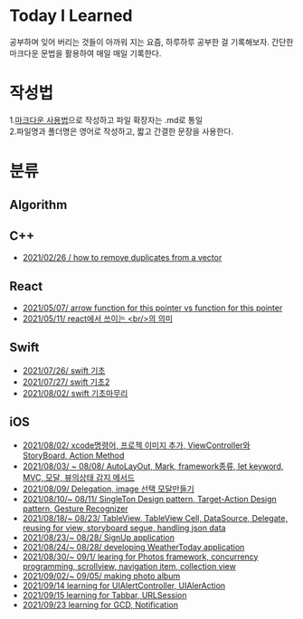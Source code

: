 # Today I Learned

공부하며 잊어 버리는 것들이 아까워 지는 요즘, 하루하루 공부한 걸 기록해보자. 간단한 마크다운 문법을 활용하여 매일 매일 기록한다.

# 작성법

1.[마크다운 사용법](https://gist.github.com/ihoneymon/652be052a0727ad59601/)으로 작성하고 파일 확장자는 .md로 통일  
2.파일명과 폴더명은 영어로 작성하고, 짧고 간결한 문장을 사용한다.

# 분류

## Algorithm

## C++

- [2021/02/26 / how to remove duplicates from a vector](https://github.com/yudonlee/TIL/blob/main/C%2B%2B/2021_02_26.md "C++ STL")

## React

- [2021/05/07/ arrow function for this pointer vs function for this pointer](https://github.com/yudonlee/TIL/blob/main/React/2021_05_07.md "Arrow function this")
- [2021/05/11/ react에서 쓰이는 \<br/>의 의미](https://github.com/yudonlee/TIL/blob/main/React/2021_05_11.md "meaning of <br />")

## Swift

- [2021/07/26/ swift 기초](https://github.com/yudonlee/TIL/blob/main/Swift/2021_07_26.md "Basic for Swift")
- [2021/07/27/ swift 기초2](https://github.com/yudonlee/TIL/blob/main/Swift/2021_07_27.md "Basic for Swift")
- [2021/08/02/ swift 기초마무리](https://github.com/yudonlee/TIL/blob/main/Swift/2021_08_02.md "Basic for Swift")

## iOS

- [2021/08/02/ xcode명령어, 프로젝 이미지 추가, ViewController와 StoryBoard, Action Method](https://github.com/yudonlee/TIL/blob/main/iOS/2021_08_02.md "basic for iOS, make the music player app")
- [2021/08/03/ ~ 08/08/ AutoLayOut, Mark, framework종류, let keyword, MVC, 모달, 뷰의상태 감지 메서드](https://github.com/yudonlee/TIL/blob/main/iOS/2021_08_03%7E08.md "basic for iOS, make the music player app on ")
- [2021/08/09/ Delegation, image 선택 모달만들기](https://github.com/yudonlee/TIL/blob/main/iOS/2021_08_09.md "basic for iOS, make the music player app on ")
- [2021/08/10/~ 08/11/ SingleTon Design pattern, Target-Action Design pattern, Gesture Recognizer](https://github.com/yudonlee/TIL/blob/main/iOS/2021_08_10%7E11.md "2021/08/10 ~ 08/11")
- [2021/08/18/~ 08/23/ TableView, TableView Cell, DataSource, Delegate, reusing for view, storyboard segue, handling json data ](https://github.com/yudonlee/TIL/blob/main/iOS/2021_08_18%7E23.md "2021/08/18 ~ 08/23")
- [2021/08/23/~ 08/28/ SignUp application](https://github.com/yudonlee/TIL/blob/main/iOS/2021_08_23-28_SignUpApp.md "signUP application")
- [2021/08/24/~ 08/28/ developing WeatherToday application](https://github.com/yudonlee/TIL/blob/main/iOS/2021_08_24%7E28_WeatherTodayApp.md "2021/08/24 ~ 08/28 weatherToday application")
- [2021/08/30/~ 09/1/ learing for Photos framework, concurrency programming, scrollview, navigation item, collection view ](https://github.com/yudonlee/TIL/blob/main/iOS/2021_08_30%7E09_01.md "TIl for 2021-08-30 ~ 09- 01")
- [2021/09/02/~ 09/05/ making photo album](https://github.com/yudonlee/TIL/blob/main/iOS/2021_09_02%7E09_05.md "TIL for 09/02 ~ 09/05")
- [2021/09/14 learning for UIAlertController, UIAlerAction](https://github.com/yudonlee/TIL/blob/main/iOS/2021_09_14.md "TIL for 09/14")
- [2021/09/15 learning for Tabbar, URLSession](https://github.com/yudonlee/TIL/blob/main/iOS/2021_09_15.md "TIL for 09/15")
- [2021/09/23 learning for GCD, Notification](https://github.com/yudonlee/TIL/blob/main/iOS/2021_09_23.md "TIL for 09/23")
